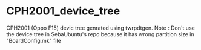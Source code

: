 # CPH2001_device_tree
CPH2001 (Oppo F15) devic tree genrated using twrpdtgen. Note : Don't use the device tree in SebaUbuntu's repo because it has wrong partition size in "BoardConfig.mk" file

